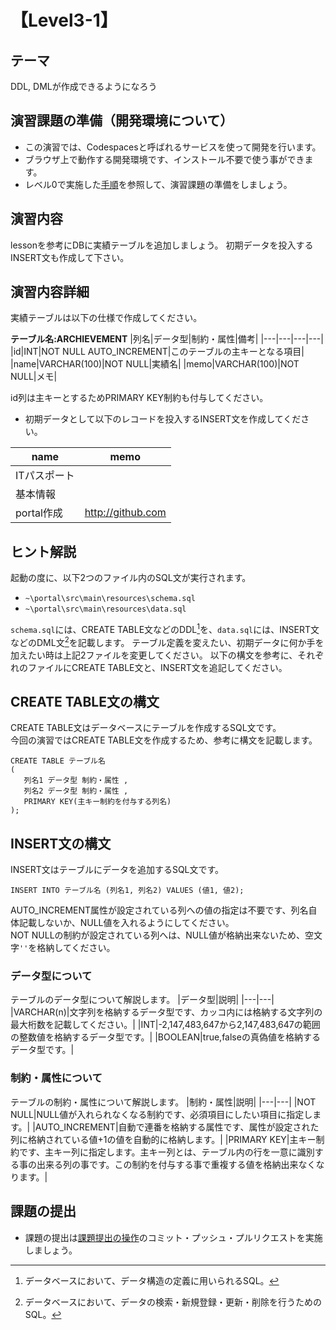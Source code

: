 # 【Level3-1】

## テーマ
DDL, DMLが作成できるようになろう

## 演習課題の準備（開発環境について）
* この演習では、Codespacesと呼ばれるサービスを使って開発を行います。
* ブラウザ上で動作する開発環境です、インストール不要で使う事ができます。
* レベル0で実施した[手順](/Codespacesの実行手順.md)を参照して、演習課題の準備をしましょう。

## 演習内容
lessonを参考にDBに実績テーブルを追加しましょう。
初期データを投入するINSERT文も作成して下さい。

## 演習内容詳細
実績テーブルは以下の仕様で作成してください。  

**テーブル名:ARCHIEVEMENT**
|列名|データ型|制約・属性|備考|
|---|---|---|---|
|id|INT|NOT NULL AUTO_INCREMENT|このテーブルの主キーとなる項目|
|name|VARCHAR(100)|NOT NULL|実績名|
|memo|VARCHAR(100)|NOT NULL|メモ|

id列は主キーとするためPRIMARY KEY制約も付与してください。

* 初期データとして以下のレコードを投入するINSERT文を作成してください。 

|name|memo|
|---|---|
|ITパスポート||
|基本情報||
|portal作成|http://github.com|

## ヒント解説
起動の度に、以下2つのファイル内のSQL文が実行されます。
* `~\portal\src\main\resources\schema.sql`
* `~\portal\src\main\resources\data.sql`  

`schema.sql`には、CREATE TABLE文などのDDL[^1]を、`data.sql`には、INSERT文などのDML文[^2]を記載します。
テーブル定義を変えたい、初期データに何か手を加えたい時は上記2ファイルを変更してください。
以下の構文を参考に、それぞれのファイルにCREATE TABLE文と、INSERT文を追記してください。  
[^1]: データベースにおいて、データ構造の定義に用いられるSQL。  
[^2]: データベースにおいて、データの検索・新規登録・更新・削除を行うためのSQL。



## CREATE TABLE文の構文
CREATE TABLE文はデータベースにテーブルを作成するSQL文です。  
今回の演習ではCREATE TABLE文を作成するため、参考に構文を記載します。  
```
CREATE TABLE テーブル名
(
   列名1 データ型 制約・属性 ,
   列名2 データ型 制約・属性 ,
   PRIMARY KEY(主キー制約を付与する列名)
);
```
## INSERT文の構文
INSERT文はテーブルにデータを追加するSQL文です。
```
INSERT INTO テーブル名 (列名1, 列名2) VALUES (値1, 値2);
```
AUTO_INCREMENT属性が設定されている列への値の指定は不要です、列名自体記載しないか、NULL値を入れるようにしてください。  
NOT NULLの制約が設定されている列へは、NULL値が格納出来ないため、空文字`''`を格納してください。

### データ型について
テーブルのデータ型について解説します。
|データ型|説明|
|---|---|
|VARCHAR(n)|文字列を格納するデータ型です、カッコ内には格納する文字列の最大桁数を記載してください。|
|INT|-2,147,483,647から2,147,483,647の範囲の整数値を格納するデータ型です。|
|BOOLEAN|true,falseの真偽値を格納するデータ型です。|

### 制約・属性について
テーブルの制約・属性について解説します。
|制約・属性|説明|
|---|---|
|NOT NULL|NULL値が入れられなくなる制約です、必須項目にしたい項目に指定します。|
|AUTO_INCREMENT|自動で連番を格納する属性です、属性が設定された列に格納されている値+1の値を自動的に格納します。|
|PRIMARY KEY|主キー制約です、主キー列に指定します。主キー列とは、テーブル内の行を一意に識別する事の出来る列の事です。この制約を付与する事で重複する値を格納出来なくなります。|

## 課題の提出
* 課題の提出は[課題提出の操作](/課題の提出手順.md)のコミット・プッシュ・プルリクエストを実施しましょう。

